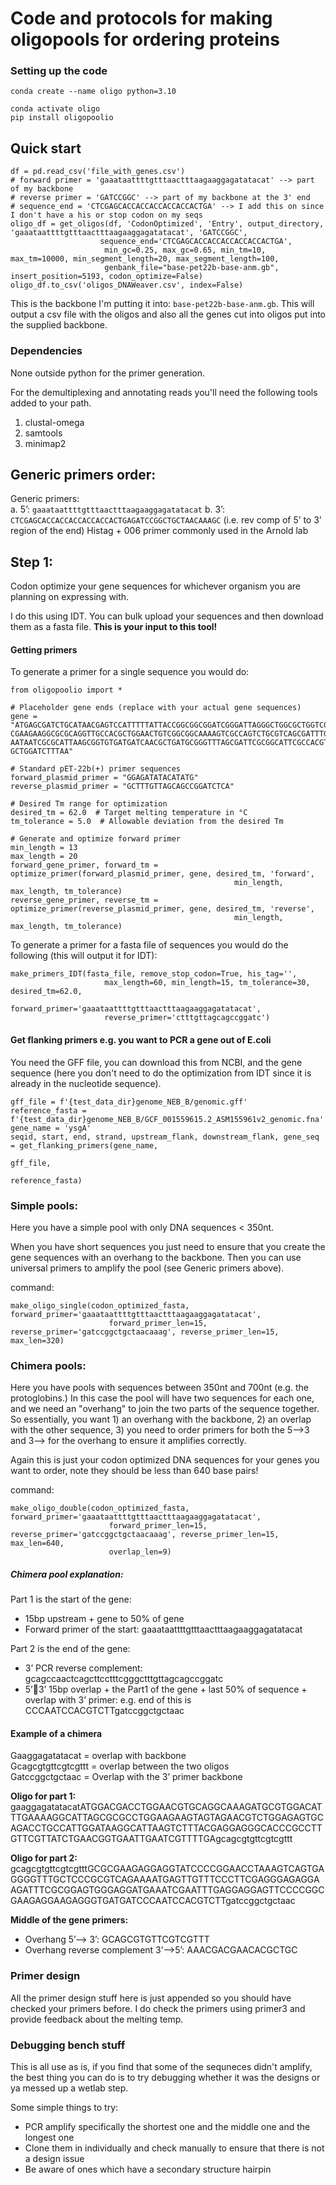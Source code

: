 # Code and protocols for making oligopools for ordering proteins

### Setting up the code

```
conda create --name oligo python=3.10
```

```
conda activate oligo
pip install oligopoolio
```

## Quick start
```
df = pd.read_csv('file_with_genes.csv')
# forward primer = 'gaaataattttgtttaactttaagaaggagatatacat' --> part of my backbone
# reverse primer = 'GATCCGGC' --> part of my backbone at the 3' end
# sequence_end = 'CTCGAGCACCACCACCACCACCACTGA' --> I add this on since I don't have a his or stop codon on my seqs
oligo_df = get_oligos(df, 'CodonOptimized', 'Entry', output_directory, 'gaaataattttgtttaactttaagaaggagatatacat', 'GATCCGGC', 
                    sequence_end='CTCGAGCACCACCACCACCACCACTGA',
                     min_gc=0.25, max_gc=0.65, min_tm=10, max_tm=10000, min_segment_length=20, max_segment_length=100,
                     genbank_file="base-pet22b-base-anm.gb", insert_position=5193, codon_optimize=False)
oligo_df.to_csv('oligos_DNAWeaver.csv', index=False)
```
This is the backbone I'm putting it into: `base-pet22b-base-anm.gb`.
This will output a csv file with the oligos and also all the genes cut into oligos put into the supplied backbone.

### Dependencies 
None outside python for the primer generation.  

For the demultiplexing and annotating reads you'll need the following tools added to your path.  
1. clustal-omega  
2. samtools  
3. minimap2  

## Generic primers order:

Generic primers:  
a.	5’: `gaaataattttgtttaactttaagaaggagatatacat`
b.	3’: `CTCGAGCACCACCACCACCACCACTGAGATCCGGCTGCTAACAAAGC`  (i.e. rev comp of 5’ to 3’ region of the end) Histag + 006 primer commonly used in the Arnold lab   


## Step 1: 

Codon optimize your gene sequences for whichever organism you are planning on expressing with. 

I do this using IDT. You can bulk upload your sequences and then download them as a fasta file. **This is your input to this tool!**

#### Getting primers
To generate a primer for a single sequence you would do:

```
from oligopoolio import *

# Placeholder gene ends (replace with your actual gene sequences)
gene = "ATGAGCGATCTGCATAACGAGTCCATTTTTATTACCGGCGGCGGATCGGGATTAGGGCTGGCGCTGGTCGAGCGATTTAT\
CGAAGAAGGCGCGCAGGTTGCCACGCTGGAACTGTCGGCGGCAAAAGTCGCCAGTCTGCGTCAGCGATTTGGCGAACATA\
AATAATCGCGCATTAAGCGGTGTGATGATCAACGCTGATGCGGGTTTAGCGATTCGCGGCATTCGCCACGTAGCGGCTGG\
GCTGGATCTTTAA"

# Standard pET-22b(+) primer sequences
forward_plasmid_primer = "GGAGATATACATATG"
reverse_plasmid_primer = "GCTTTGTTAGCAGCCGGATCTCA"

# Desired Tm range for optimization
desired_tm = 62.0  # Target melting temperature in °C
tm_tolerance = 5.0  # Allowable deviation from the desired Tm

# Generate and optimize forward primer
min_length = 13
max_length = 20
forward_gene_primer, forward_tm = optimize_primer(forward_plasmid_primer, gene, desired_tm, 'forward',
                                                  min_length, max_length, tm_tolerance)
reverse_gene_primer, reverse_tm = optimize_primer(reverse_plasmid_primer, gene, desired_tm, 'reverse',
                                                  min_length, max_length, tm_tolerance)
```

To generate a primer for a fasta file of sequences you would do the following (this will output it for IDT):

```
make_primers_IDT(fasta_file, remove_stop_codon=True, his_tag='',
                     max_length=60, min_length=15, tm_tolerance=30, desired_tm=62.0,
                     forward_primer='gaaataattttgtttaactttaagaaggagatatacat',
                     reverse_primer='ctttgttagcagccggatc')
```


#### Get flanking primers e.g. you want to PCR a gene out of E.coli

You need the GFF file, you can download this from NCBI, and the gene sequence (here you don't need to 
do the optimization from IDT since it is already in the nucleotide sequence).
```
gff_file = f'{test_data_dir}genome_NEB_B/genomic.gff'
reference_fasta = f'{test_data_dir}genome_NEB_B/GCF_001559615.2_ASM155961v2_genomic.fna'
gene_name = 'ysgA'
seqid, start, end, strand, upstream_flank, downstream_flank, gene_seq = get_flanking_primers(gene_name,
                                                                                             gff_file,
                                                                                             reference_fasta)
```

### Simple pools:
Here you have a simple pool with only DNA sequences < 350nt.

When you have short sequences you just need to ensure that you create the gene sequences with an overhang to the backbone. 
Then you can use universal primers to amplify the pool (see Generic primers above).


command:
```
make_oligo_single(codon_optimized_fasta, forward_primer='gaaataattttgtttaactttaagaaggagatatacat', 
                      forward_primer_len=15, reverse_primer='gatccggctgctaacaaag', reverse_primer_len=15, max_len=320)
```

### Chimera pools:
Here you have pools with sequences between 350nt and 700nt (e.g. the protoglobins.) In this case the pool will have two sequences for each one, and we need an "overhang" to join 
the two parts of the sequence together. So essentially, you want 1) an overhang with the backbone, 2) an overlap with the other sequence, 3) you need to order primers for both the 5-->3 and 3--> for the overhang 
to ensure it amplifies correctly.

Again this is just your codon optimized DNA sequences for your genes you want to order, note they should be less than 640 base pairs! 

command:
```
make_oligo_double(codon_optimized_fasta, forward_primer='gaaataattttgtttaactttaagaaggagatatacat', 
                      forward_primer_len=15, reverse_primer='gatccggctgctaacaaag', reverse_primer_len=15, max_len=640, 
                      overlap_len=9)
```
##### Chimera pool explanation:

Part 1 is the start of the gene:  
-	15bp upstream + gene to 50% of gene  
-	Forward primer of the start: gaaataattttgtttaactttaagaaggagatatacat  


Part 2 is the end of the gene:  
-	3’ PCR reverse complement: gcagccaactcagcttcctttcgggctttgttagcagccggatc  
-	5’3’ 15bp overlap + the Part1 of the gene + last 50% of sequence + overlap with 3’ primer: e.g. end of this is CCCAATCCACGTCTTgatccggctgctaac  


#### Example of a chimera
Gaaggagatatacat = overlap with backbone  
Gcagcgtgttcgtcgttt = overlap between the two oligos  
Gatccggctgctaac = Overlap with the 3’ primer backbone  

**Oligo for part 1:**  
gaaggagatatacatATGGACGACCTGGAACGTGCAGGCAAAGATGCGTGGACATTTGAAAAGGCATTAGCGCGCCTGGAAGAAGTAGTAGAACGTCTGGAGAGTGCAGACCTGCCATTGGATAAGGCATTAAGTCTTTACGAGGAGGGCACCCGCCTTGTTCGTTATCTGAACGGTGAATTGAATCGTTTTGAgcagcgtgttcgtcgttt

**Oligo for part 2:**  
gcagcgtgttcgtcgtttGCGCGAAGAGGAGGTATCCCCGGAACCTAAAGTCAGTGAGGGGTTTGCTCCCGCGTCAGAAAATGAGTTGTTTCCCTTCGAGGGAGAGGAAGATTTCGCGGAGTGGGAGGATGAAATCGAATTTGAGGAGGAGTTCCCCGGCGAAGAGGAAGAGGGTGATGATCCCAATCCACGTCTTgatccggctgctaac

**Middle of the gene primers:**  
-	Overhang 5’--> 3’: GCAGCGTGTTCGTCGTTT    
-	Overhang reverse complement 3’-->5’: AAACGACGAACACGCTGC    


### Primer design
All the primer design stuff here is just appended so you should have checked your primers before. I do check the primers using primer3 and provide feedback about the melting temp.


### Debugging bench stuff
This is all use as is, if you find that some of the sequneces didn't amplify, the best thing you can do is to try debugging whether it was the designs or ya messed up a wetlab step.

Some simple things to try:  
-	PCR amplify specifically the shortest one and the middle one and the longest one  
-	Clone them in individually and check manually to ensure that there is not a design issue   
-	Be aware of ones which have a secondary structure hairpin  


